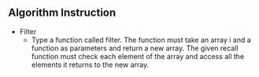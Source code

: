 ## Algorithm Instruction

- Filter
    - Type a function called filter. The function must take an array i and a function as parameters and return a new array. The given recall function must check each element of the array and access all the elements it returns to the new array.
